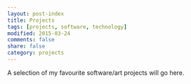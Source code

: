 ```yaml
---
layout: post-index
title: Projects
tags: [projects, software, technology]
modified: 2015-03-24
comments: false
share: false
category: projects
---
```


A selection of my favourite software/art projects will go here.